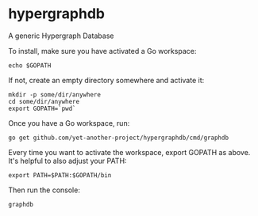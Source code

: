 hypergraphdb
============

A generic Hypergraph Database

To install, make sure you have activated a Go workspace:

    echo $GOPATH

If not, create an empty directory somewhere and activate it:

    mkdir -p some/dir/anywhere
    cd some/dir/anywhere
    export GOPATH=`pwd`

Once you have a Go workspace, run:

    go get github.com/yet-another-project/hypergraphdb/cmd/graphdb

Every time you want to activate the workspace, export GOPATH as above. It's
helpful to also adjust your PATH:

    export PATH=$PATH:$GOPATH/bin

Then run the console:

    graphdb
